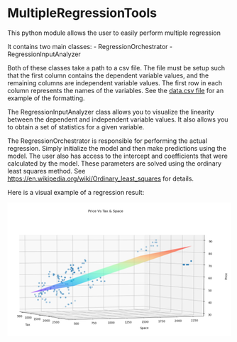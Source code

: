 # MultipleRegressionTools
This python module allows the user to easily perform multiple regression

It contains two main classes:
    - RegressionOrchestrator
    - RegressionInputAnalyzer
    
Both of these classes take a path to a csv file. The file must be setup such that the first column contains the dependent variable values, and the remaining columns are independent variable values. The first row in each column represents the names of the variables. See the [data.csv file](./tests/data.csv) for an example of the formatting.

The RegressionInputAnalyzer class allows you to visualize the linearity between the dependent and independent variable values. It also allows you to obtain a set of statistics for a given variable.

The RegressionOrchestrator is responsible for performing the actual regression. Simply initialize the model and then make predictions using the model. The user also has access to the intercept and coefficients that were calculated by the model. These parameters are solved using the ordinary least squares method. See https://en.wikipedia.org/wiki/Ordinary_least_squares for details.

Here is a visual example of a regression result:

![VisualizationExample](./examples/VisualizationExample.png)
